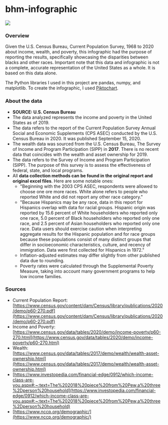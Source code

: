 # bhm-infographic

![](Downloads/infographic.png?raw=true)

### Overview
Given the U.S. Census Bureau, Current Population Survey, 1968 to 2020 about income, wealth, and poverty, this infographic had the purpose of reporting the results, specifically showcasing the disparities between blacks and other races. Important note that this data and infographic is not a complete, accurate representation of the United States as a whole. It is based on this data alone.

The Python libraries I used in this project are pandas, numpy, and matplotlib. To create the infographic, I used [Piktochart](https://piktochart.com/).

### About the data

- **SOURCE: U.S. Census Bureau**
- The data analyzed represents the income and poverty in the United States as of 2019.
- The data refers to the report of the Current Population Survey Annual Social and Economic Supplements (CPS ASEC) conducted by the U.S. Census Bureau in 2020. It was published September 15, 2020.
- The wealth data was sourced from the U.S. Census Bureau, The Survey of Income and Program Participation (SIPP) in **2017**. There is no recent data that coincides with the wealth and asset ownership for 2019.
- The data refers to the Survey of Income and Program Participation (SIPP). The purpose of this survey is to assess the effectiveness of federal, state, and local programs.
- All **data collection methods can be found in the original report and original excel files**. Here are some notable ones:
    - "Beginning with the 2003 CPS ASEC, respondents were allowed to choose one ore more races. White alone refers to people who reported White and did not report any other race category."
    - "Because Hispanics may be any race, data in this report for Hispanics overlap with data for racial groups. Hispanic origin was reported by 15.6 percent of White householders who reported only one race, 5.0 percent of Black householders who reported only one race, and 2.5 percent of Asian householders who reported only one race. Data users should exercise caution when interpreting aggregate results for the Hispanic population and for race groups because these populations consist of many distinct groups that differ in socioeconomic characteristics, culture, and recency of immigration. Data were first collected for Hispanics in 1972."
    - Inflation-adjusted estimates may differ slightly from other published data due to rounding.
    - Poverty rates were calculated through the Supplemental Poverty Measure, taking into account many government programs to help low income families.



### Sources
- Current Population Report: [https://www.census.gov/content/dam/Census/library/publications/2020/demo/p60-270.pdf](https://www.census.gov/content/dam/Census/library/publications/2020/demo/p60-270.pdf)
- Income and Poverty: [https://www.census.gov/data/tables/2020/demo/income-poverty/p60-270.html](https://www.census.gov/data/tables/2020/demo/income-poverty/p60-270.html)
- Wealth: [https://www.census.gov/data/tables/2017/demo/wealth/wealth-asset-ownership.html](https://www.census.gov/data/tables/2017/demo/wealth/wealth-asset-ownership.html)
- [https://www.investopedia.com/financial-edge/0912/which-income-class-are-you.aspx#:~:text=The%202018%20piece%20from%20Pew,a%20three%2Dperson%20household](https://www.investopedia.com/financial-edge/0912/which-income-class-are-you.aspx#:~:text=The%202018%20piece%20from%20Pew,a%20three%2Dperson%20household)
- [https://www.nccp.org/demographic/](https://www.nccp.org/demographic/)

